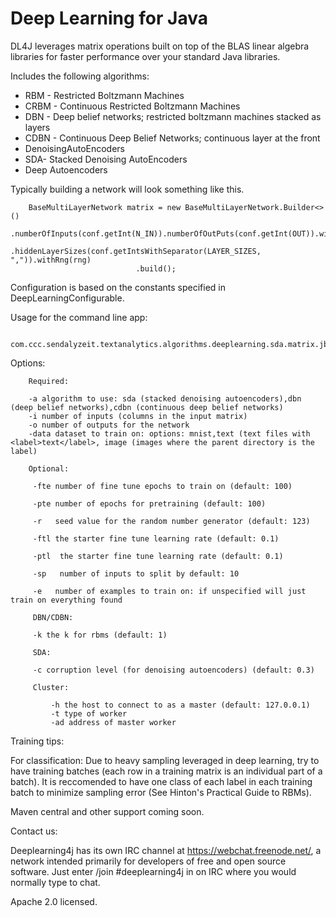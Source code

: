 Deep Learning for Java
=====================================

DL4J leverages matrix operations built on top of the BLAS linear algebra libraries for faster performance over your standard Java libraries.

Includes the following algorithms:

* RBM - Restricted Boltzmann Machines
* CRBM - Continuous Restricted Boltzmann Machines
* DBN - Deep belief networks; restricted boltzmann machines stacked as layers
* CDBN - Continuous Deep Belief Networks; continuous layer at the front
* DenoisingAutoEncoders
* SDA- Stacked Denoising AutoEncoders
* Deep Autoencoders

Typically building a network will look something like this.

        BaseMultiLayerNetwork matrix = new BaseMultiLayerNetwork.Builder<>()
                                .numberOfInputs(conf.getInt(N_IN)).numberOfOutPuts(conf.getInt(OUT)).withClazz(conf.getClazz(CLASS))
                                .hiddenLayerSizes(conf.getIntsWithSeparator(LAYER_SIZES, ",")).withRng(rng)
                                .build();


Configuration is based on the constants specified in DeepLearningConfigurable.

Usage for the command line app: 

        com.ccc.sendalyzeit.textanalytics.algorithms.deeplearning.sda.matrix.jblas.iterativereduce.actor.ActorNetworkRunnerApp
 
   Options:
       
        Required:
        
        -a algorithm to use: sda (stacked denoising autoencoders),dbn (deep belief networks),cdbn (continuous deep belief networks)
        -i number of inputs (columns in the input matrix)
        -o number of outputs for the network
        -data dataset to train on: options: mnist,text (text files with <label>text</label>, image (images where the parent directory is the label)
        
        Optional:
        
         -fte number of fine tune epochs to train on (default: 100)
        
         -pte number of epochs for pretraining (default: 100)
        
         -r   seed value for the random number generator (default: 123)
        
         -ftl the starter fine tune learning rate (default: 0.1)
        
         -ptl  the starter fine tune learning rate (default: 0.1)
        
         -sp   number of inputs to split by default: 10
        
         -e   number of examples to train on: if unspecified will just train on everything found
        
         DBN/CDBN:
        
         -k the k for rbms (default: 1)
         
         SDA:
        
         -c corruption level (for denoising autoencoders) (default: 0.3)
         
         Cluster:
         
             -h the host to connect to as a master (default: 127.0.0.1)
             -t type of worker
             -ad address of master worker

Training tips:

For classification: Due to heavy sampling leveraged in deep learning, try to have training batches (each row in a training matrix is an individual part of a batch). It is reccomended to have one class of each label in each training batch to minimize sampling error (See Hinton's Practical Guide to RBMs).

Maven central and other support coming soon.

Contact us:

Deeplearning4j has its own IRC channel at https://webchat.freenode.net/, a network intended primarily for developers of free and open source software. Just enter /join #deeplearning4j in on IRC where you would normally type to chat.

Apache 2.0 licensed. 
